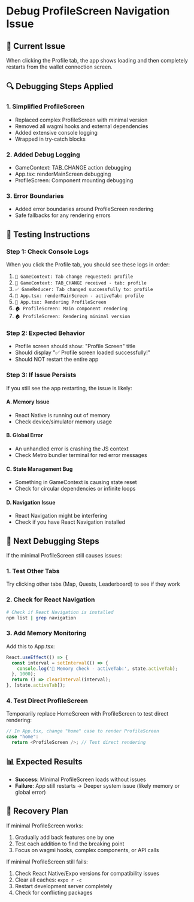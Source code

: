 # Debug ProfileScreen Navigation Issue

## 🐛 **Current Issue**
When clicking the Profile tab, the app shows loading and then completely restarts from the wallet connection screen.

## 🔍 **Debugging Steps Applied**

### 1. **Simplified ProfileScreen**
- Replaced complex ProfileScreen with minimal version
- Removed all wagmi hooks and external dependencies
- Added extensive console logging
- Wrapped in try-catch blocks

### 2. **Added Debug Logging**
- GameContext: TAB_CHANGE action debugging
- App.tsx: renderMainScreen debugging  
- ProfileScreen: Component mounting debugging

### 3. **Error Boundaries**
- Added error boundaries around ProfileScreen rendering
- Safe fallbacks for any rendering errors

## 🧪 **Testing Instructions**

### Step 1: Check Console Logs
When you click the Profile tab, you should see these logs in order:

1. `🔄 GameContext: Tab change requested: profile`
2. `🔄 GameContext: TAB_CHANGE received - tab: profile`
3. `✅ GameReducer: Tab changed successfully to: profile`
4. `🎨 App.tsx: renderMainScreen - activeTab: profile`
5. `👤 App.tsx: Rendering ProfileScreen`
6. `🏠 ProfileScreen: Main component rendering`
7. `🏠 ProfileScreen: Rendering minimal version`

### Step 2: Expected Behavior
- Profile screen should show: "Profile Screen" title
- Should display "✅ Profile screen loaded successfully!"
- Should NOT restart the entire app

### Step 3: If Issue Persists
If you still see the app restarting, the issue is likely:

#### A. **Memory Issue**
- React Native is running out of memory
- Check device/simulator memory usage

#### B. **Global Error**
- An unhandled error is crashing the JS context
- Check Metro bundler terminal for red error messages

#### C. **State Management Bug**
- Something in GameContext is causing state reset
- Check for circular dependencies or infinite loops

#### D. **Navigation Issue**
- React Navigation might be interfering
- Check if you have React Navigation installed

## 🔧 **Next Debugging Steps**

If the minimal ProfileScreen still causes issues:

### 1. **Test Other Tabs**
Try clicking other tabs (Map, Quests, Leaderboard) to see if they work

### 2. **Check for React Navigation**
```bash
# Check if React Navigation is installed
npm list | grep navigation
```

### 3. **Add Memory Monitoring**
Add this to App.tsx:
```typescript
React.useEffect(() => {
  const interval = setInterval(() => {
    console.log('🧠 Memory check - activeTab:', state.activeTab);
  }, 1000);
  return () => clearInterval(interval);
}, [state.activeTab]);
```

### 4. **Test Direct ProfileScreen**
Temporarily replace HomeScreen with ProfileScreen to test direct rendering:
```typescript
// In App.tsx, change "home" case to render ProfileScreen
case "home":
  return <ProfileScreen />; // Test direct rendering
```

## 📊 **Expected Results**

- **Success**: Minimal ProfileScreen loads without issues
- **Failure**: App still restarts → Deeper system issue (likely memory or global error)

## 🚀 **Recovery Plan**

If minimal ProfileScreen works:
1. Gradually add back features one by one
2. Test each addition to find the breaking point
3. Focus on wagmi hooks, complex components, or API calls

If minimal ProfileScreen still fails:
1. Check React Native/Expo versions for compatibility issues
2. Clear all caches: `expo r -c`
3. Restart development server completely
4. Check for conflicting packages
